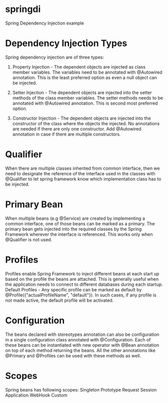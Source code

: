 # springdi
Spring Dependency Injection example

# Dependency Injection Types
Spring dependency injection are of three types:
 1. Property Injection - The dependent objects are injected as class member variables. The variables need to be annotated with @Autowired annotation. This is the least preferred option as even a null object can be injected.
 
 2. Setter Injection - The dependent objects are injected into the setter methods of the class member variables. The setter methods needs to be annotated with @Autowired annotation. This is second most preferred option.
 
 3. Constructor Injection - The dependent objects are injected into the constructor of the class where the objects the injected. No annotations are needed if there are only one constructor. Add @Autowired annotation in case if there are multiple constructors.


# Qualifier
When there are multiple classes inherited from common interface, then we need to designate the reference of the interface used in the classes with @Qualifier to let spring framework know which implementation class has to be injected. 

# Primary Bean
When multiple beans (e.g @Service) are created by implementing a common interface, one of those beans can be marked as a primary. The primary bean gets injected into the required classes by the Spring Framework wherever the interface is referenced. This works only when @Qualifier is not used.

# Profiles
Profiles enable Spring Framework to inject different beans at each start up based on the profile the beans are attached. This is generally useful when the application needs to connect to different databases during each startup.
Default Profiles - Any specific profile can be marked as default by @Profile({"actualProfileName", "default"}). In such cases, if any profile is not made active, the default profile will be activated.

# Configuration
The beans declared with stereotypes annotation can also be configuration in a single configuration class annotated with @Configuration. Each of these beans can be instantiated with new operator with @Bean annotation on top of each method returning the beans. All the other annotations like @Primary and @Profiles can be used with these methods as well.

# Scopes
Spring beans has following scopes:
Singleton
Prototype
Request
Session
Application
WebHook
Custom